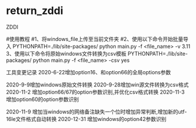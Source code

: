 # return_zddi
ZDDI

#使用教程
#1、将windows_file上传至当前文件夹
#2、使用以下命令开始批量导入
PYTHONPATH=./lib/site-packages/   python main.py  -f <file_name>   -v 3.11 
3、使用以下命令将原始windows文件转换为csv模板
PYTHONPATH=./lib/site-packages/   python main.py  -f <file_name>  -csv  yes   

工具变更记录
2020-6-22增加option16、和option66的全局options参数

2020-9-9增加windows原始文件转换
2020-9-28增加win源文件转换为csv格式
2020-11-2 增加option66/67的option参数识别,并优化csv格式转换
2020-11-3 增加option60的option参数识别

2020-11-9 增加当windows的网络备注缺失一个位时增加异常判断,增加新的utf-16le文件格式自动转换
2020-12-31 增加windows的option42参数识别
